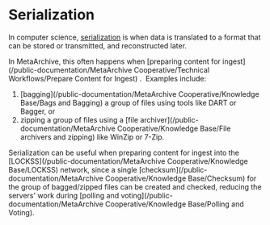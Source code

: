 Serialization
=============

In computer science, [serialization](https://en.wikipedia.org/wiki/Serialization) is when data is translated to a format that can be stored or transmitted, and reconstructed later.  

In MetaArchive, this often happens when [preparing content for ingest](/public-documentation/MetaArchive Cooperative/Technical Workflows/Prepare Content for Ingest) .  Examples include:

1. [bagging](/public-documentation/MetaArchive Cooperative/Knowledge Base/Bags and Bagging) a group of files using tools like DART or Bagger, or
2. zipping a group of files using a [file archiver](/public-documentation/MetaArchive Cooperative/Knowledge Base/File archivers and zipping) like WinZip or 7-Zip.

Serialization can be useful when preparing content for ingest into the  [LOCKSS](/public-documentation/MetaArchive Cooperative/Knowledge Base/LOCKSS) network, since a single  [checksum](/public-documentation/MetaArchive Cooperative/Knowledge Base/Checksum) for the group of bagged/zipped files can be created and checked, reducing the servers' work during [polling and voting](/public-documentation/MetaArchive Cooperative/Knowledge Base/Polling and Voting).

